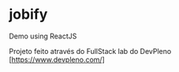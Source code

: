 # jobify
Demo using ReactJS

Projeto feito através do FullStack lab do DevPleno [https://www.devpleno.com/]
